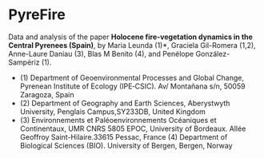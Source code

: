 # PyreFire

Data and analysis of the paper **Holocene fire-vegetation dynamics in the Central Pyrenees (Spain)**, by Maria Leunda (1)*, Graciela Gil-Romera (1,2), Anne-Laure Daniau (3), Blas M Benito (4), and Penélope González-Sampériz (1).

+    (1) Department of Geoenvironmental Processes and Global Change, Pyrenean Institute of Ecology (IPE‐CSIC). Av/ Montañana s/n, 50059 Zaragoza, Spain
+    (2) Department of Geography and Earth Sciences, Aberystwyth University, Penglais Campus,SY233DB, United Kingdom
+    (3) Environnements et Paléoenvironnements Océaniques et Continentaux, UMR CNRS 5805 EPOC, University of Bordeaux. Allée Geoffroy Saint-Hilaire.33615 Pessac, France
(4) Department of Biological Sciences (BIO). University of Bergen, Bergen, Norway
